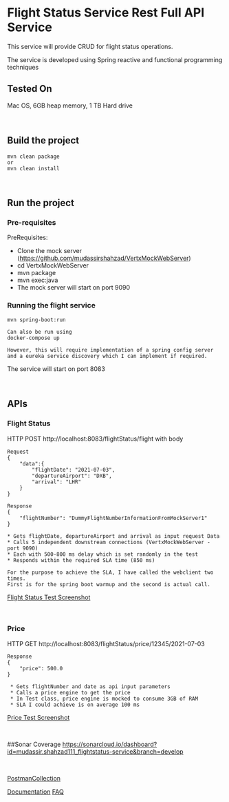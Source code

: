 # Flight Status Service Rest Full API Service

This service will provide CRUD for flight status operations.

The service is developed using Spring reactive and functional programming techniques

## Tested On
Mac OS, 6GB heap memory, 1 TB Hard drive

<br/>

## Build the project
```
mvn clean package
or
mvn clean install
```

<br/>

## Run the project
### Pre-requisites

PreRequisites:
 * Clone the mock server (https://github.com/mudassirshahzad/VertxMockWebServer)
 * cd VertxMockWebServer
 * mvn package
 * mvn exec:java
 * The mock server will start on port 9090

### Running the flight service
 ```
mvn spring-boot:run 
```
```
Can also be run using
docker-compose up

However, this will require implementation of a spring config server 
and a eureka service discovery which I can implement if required.

```
The service will start on port 8083

<br/>

## APIs
### Flight Status
HTTP POST http://localhost:8083/flightStatus/ﬂight
with body
```
Request
{
    "data":{
        "flightDate": "2021-07-03",
        "departureAirport": "DXB",
        "arrival": "LHR"
    }
}
```
```
Response
{
    "flightNumber": "DummyFlightNumberInformationFromMockServer1"
}
```
```
* Gets flightDate, departureAirport and arrival as input request Data
* Calls 5 independent downstream connections (VertxMockWebServer - port 9090)
* Each with 500-800 ms delay which is set randomly in the test
* Responds within the required SLA time (850 ms)

For the purpose to achieve the SLA, I have called the webclient two times. 
First is for the spring boot warmup and the second is actual call.
```
[Flight Status Test Screenshot](./src/site/screenshots/FlightStatus.png)

<br/>

### Price
HTTP GET http://localhost:8083/flightStatus/price/12345/2021-07-03
```
Response
{
    "price": 500.0
}
```
```
 * Gets flightNumber and date as api input parameters
 * Calls a price engine to get the price
 * In Test class, price engine is mocked to consume 3GB of RAM
 * SLA I could achieve is on average 100 ms
```
[Price Test Screenshot](./src/site/screenshots/Price.png)

<br/>

##Sonar Coverage
https://sonarcloud.io/dashboard?id=mudassir.shahzad111_flightstatus-service&branch=develop

<br />

[PostmanCollection](./src/main/resources/Emirates_STE_Assessment.postman_collection.json)

[Documentation](./src/site/markdown/index.md)
[FAQ](./src/site/markdown/faq.md)
